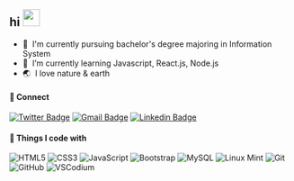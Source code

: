 ## hi <a href="#"><img src="https://media.giphy.com/media/hvRJCLFzcasrR4ia7z/giphy.gif" width="30px"></a>

- 🔭 &nbsp;I'm currently pursuing bachelor's degree majoring in Information System
- 🌱 &nbsp;I’m currently learning Javascript, React.js, Node.js
- 🌏 &nbsp;I love nature & earth

<!-- <img width="55%" align="Left" alt="Github" src="https://raw.githubusercontent.com/onimur/.github/master/.resources/git-header.svg" /> -->

#### 🤙 Connect

[![Twitter Badge](https://img.shields.io/badge/-@lutvzaini-black?style=flat-rounded&logo=twitter&logoColor=white&link=https://twitter.com/lutvzaini/)](https://twitter.com/lutvzaini)
[![Gmail Badge](https://img.shields.io/badge/-muhammadlutvzaini@duck.com-black?style=flat-rounded&logo=Gmail&logoColor=white&link=mailto:muhammadlutvzaini@duck.com)](mailto:muhammadlutvzaini@duck.com)
[![Linkedin Badge](https://img.shields.io/badge/-muhammadlutfizaini-black?style=flat-rounded&logo=Linkedin&logoColor=white&link=https://www.linkedin.com/in/muhammad-lutfi-zaini-8a2852224)](https://www.linkedin.com/in/muhammad-lutfi-zaini-8a2852224)

#### 🚀 Things I code with

![HTML5](https://img.shields.io/badge/-HTML5-black?style=flat-rounded&logo=html5&logoColor=white)
![CSS3](https://img.shields.io/badge/-CSS3-black?style=flat-rounded&logo=css3&logoColor=white)
![JavaScript](https://img.shields.io/badge/-JavaScript-black?style=flat-rounded&logo=javascript&logoColor=white)
![Bootstrap](https://img.shields.io/badge/-Bootstrap-black?style=flat-rounded&logo=bootstrap&logoColor=white)
![MySQL](https://img.shields.io/badge/-MySQL-black?style=flat-rounded&logo=mysql&logoColor=white)
![Linux Mint](https://img.shields.io/badge/-LinuxMint-black?style=flat-rounded&logo=Linux-Mint&logoColor=white&link=https://linuxmint.com/)
![Git](https://img.shields.io/badge/-Git-black?style=flat-rounded&logo=git&logoColor=white)
![GitHub](https://img.shields.io/badge/-GitHub-black?style=flat-rounded&logo=github&logoColor=white)
![VSCodium](https://img.shields.io/badge/-VSCodium-black?style=flat-rounded&logo=VSCodium&logoColor=white)


<!-- ![Nodejs](https://img.shields.io/badge/-Nodejs-black?style=flat-rounded&logo=Node.js)
![React](https://img.shields.io/badge/-React-black?style=flat-rounded&logo=react)
![TypeScript](https://img.shields.io/badge/-TypeScript-007ACC?style=flat-rounded&logo=typescript)
![MongoDB](https://img.shields.io/badge/-MongoDB-black?style=flat-rounded&logo=mongodb)
![PostgreSQL](https://img.shields.io/badge/-PostgreSQL-336791?style=flat-rounded&logo=postgresql)
![Heroku](https://img.shields.io/badge/-Heroku-430098?style=flat-rounded&logo=heroku)
![Docker](https://img.shields.io/badge/-Docker-black?style=flat-rounded&logo=docker)
![GitLab](https://img.shields.io/badge/-GitLab-FCA121?style=flat-rounded&logo=gitlab)
![BitBucket](https://img.shields.io/badge/-BitBucket-darkblue?style=flat-rounded&logo=bitbucket) -->

<!-- ![Github Stats](https://github-readme-stats.vercel.app/api?username=muhammadlutvzaini&count_private=true&show_icons=true&include_all_commits=true)
 -->
<!-- ![Visitor Badge](https://visitor-badge.laobi.icu/badge?page_id=muhammadlutvzaini.muhammadlutvzaini) -->
